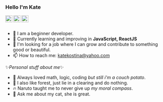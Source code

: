 ### Hello I'm Kate
<a href="https://leetcode.com/katierock/">
  <img align="left" alt="Leetcode" width="22px" src="https://cdn.jsdelivr.net/npm/simple-icons@v3/icons/leetcode.svg" />
</a>
<a href="https://github.com/katekostina?tab=repositories">
  <img align="left" alt="Github" width="22px" src="https://cdn.jsdelivr.net/npm/simple-icons@v3/icons/github.svg" />
</a>
<a href="https://t.me/cellardoor">
  <img align="left" alt="Telegram" width="22px" src="https://cdn.jsdelivr.net/npm/simple-icons@3.12.2/icons/telegram.svg" />
</a>

<br />
<br />

- 🌱 I am a beginner developer.
- 🔮 Currently learning and improving in **JavaScript, ReactJS**
- 👯 I'm looking for a job where I can grow and contribute to something good or beautiful.
- 📫 How to reach me: katekostina@yahoo.com

✨*Personal stuff about me*✨
- 🤔 Always loved math, logic, coding *but still i'm a couch potato*. 
- 🌲 I also like forest, just lie in a clearing and do nothing.
- 🔥 Naruto taught me to never give up *my moral compass*.
- 💬 Ask me about my cat, she is great.
